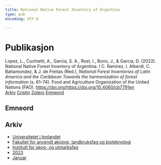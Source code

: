 ```yaml
---
title: National Native Forest Inventory of Argentina
type: pub
encoding: UTF-8

---
```

<h1>Publikasjon</h1>
<article id="csl-bib-container-BN6WYWGZ" class="csl-bib-container">
  <div class="csl-bib-body"> <div class="csl-entry">Lopez, L., Cuchietti, A., Garcia, S. A., Rost, I., Bono, J., &#38; Garcia, D. (2022). National Native Forest Inventory of Argentina. I C. Ramirez, I. Alberdi, C. Bahamondez, &#38; J. de Freitas (Red.), <i>National Forest Inventories of Latin America and the Caribbean Towards the harmonization of forest information</i> (s. 61–74). Food and Agriculture Organization of the United Nations (FAO). <a href="https://doi.org/https://doi.org/10.4060/cb7791en">https://doi.org/https://doi.org/10.4060/cb7791en</a></div> </div>
  <div class="csl-bib-buttons">
    <a href="#taxonomy-article-BN6WYWGZ" alt="archive" class="csl-bib-button">Arkiv</a>
    <a href="https://app.cristin.no/results/show.jsf?id=2114454" alt="Cristin" class="csl-bib-button">Cristin</a>
    <a href="http://zotero.org/groups/5881554/items/BN6WYWGZ" alt="Zotero" class="csl-bib-button">Zotero</a>
    <a href="#keywords-article-BN6WYWGZ" alt="keywords" class="csl-bib-button">Emneord</a>
  </div>
  <div id="csl-bib-meta-container-BN6WYWGZ"></div>
</article>
<div id="csl-bib-meta-BN6WYWGZ" class="csl-bib-meta">
  <article id="keywords-article-BN6WYWGZ" class="keywords-article">
    <h1>Emneord</h1>
    
  </article>
  <article id="taxonomy-article-BN6WYWGZ" class="taxonomy-article">
    <h1>Arkiv</h1>
    <ul>
      <li><a href="{{< params subfolder >}}nn/archive/?key=3DCRN523">Universitetet i Innlandet</a></li>
      <li><a href="{{< params subfolder >}}nn/archive/?key=T77LXH6D">Fakultet for anvendt økologi, landbruksfag og bioteknologi</a></li>
      <li><a href="{{< params subfolder >}}nn/archive/?key=7TRARPE3">Institutt for skog- og utmarksfag</a></li>
      <li><a href="{{< params subfolder >}}nn/archive/?key=WXLLSUEU">2023</a></li>
      <li><a href="{{< params subfolder >}}nn/archive/?key=VA92SPCW">Januar</a></li>
    </ul>
  </article>
</div>
